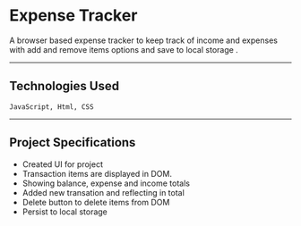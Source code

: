 # Expense Tracker

A browser based expense tracker to keep track of income and expenses with add and remove items options  and save to local storage .

<hr>

## Technologies Used

``` JavaScript, Html, CSS ```

<hr>

## Project Specifications

- Created UI for project
- Transaction items are displayed in DOM.
- Showing balance, expense and income totals
- Added new transation and reflecting in total
- Delete button to delete items from DOM
- Persist to local storage
